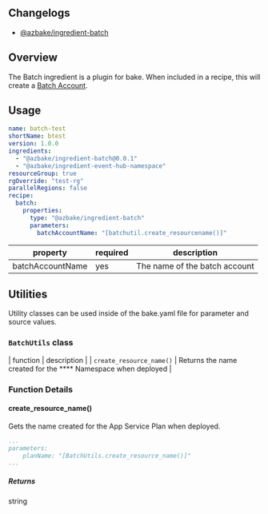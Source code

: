 ## Changelogs

* [@azbake/ingredient-batch](./CHANGELOG.md)

## Overview

The Batch ingredient is a plugin for bake. When included in a recipe, this will create a [Batch Account](https://docs.microsoft.com/en-us/azure/batch/accounts).

## Usage

```yaml
name: batch-test
shortName: btest
version: 1.0.0
ingredients:
  - "@azbake/ingredient-batch@0.0.1"
  - "@azbake/ingredient-event-hub-namespace"
resourceGroup: true
rgOverride: "test-rg"
parallelRegions: false
recipe:
  batch:
    properties:
      type: "@azbake/ingredient-batch"
      parameters:
        batchAccountName: "[batchutil.create_resourcename()]"
```

| property | required | description |
| -------- | -------- | ----------- |
| batchAccountName | yes | The name of the batch account |

## Utilities

Utility classes can be used inside of the bake.yaml file for parameter and source values.

### ``BatchUtils`` class

| function | description |
| `create_resource_name()` | Returns the name created for the **** Namespace when deployed |

### Function Details

#### create_resource_name()

Gets the name created for the App Service Plan when deployed.

```yaml
...
parameters:
    planName: "[BatchUtils.create_resource_name()]"
...
```

##### Returns

string